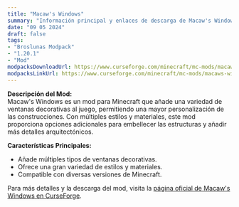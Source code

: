 ```yaml
---
title: "Macaw's Windows"
summary: "Información principal y enlaces de descarga de Macaw's Windows"
date: "09 05 2024"
draft: false
tags:
- "Broslunas Modpack"
- "1.20.1"
- "Mod"
modpacksDownloadUrl: https://www.curseforge.com/minecraft/mc-mods/macaws-windows/files/all?page=1&pageSize=20&version=1.20.1&gameVersionTypeId=1
modpacksLinkUrl: https://www.curseforge.com/minecraft/mc-mods/macaws-windows
---
```


**Descripción del Mod:**  
Macaw's Windows es un mod para Minecraft que añade una variedad de ventanas decorativas al juego, permitiendo una mayor personalización de las construcciones. Con múltiples estilos y materiales, este mod proporciona opciones adicionales para embellecer las estructuras y añadir más detalles arquitectónicos.

**Características Principales:**
- Añade múltiples tipos de ventanas decorativas.
- Ofrece una gran variedad de estilos y materiales.
- Compatible con diversas versiones de Minecraft.

Para más detalles y la descarga del mod, visita la [página oficial de Macaw's Windows en CurseForge](https://www.curseforge.com/minecraft/mc-mods/macaws-windows).
